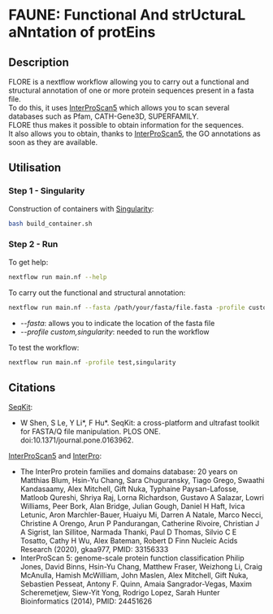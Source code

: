 # FAUNE: Functional And strUcturaL aNntation of protEins

## Description

FLORE is a nextflow workflow allowing you to carry out a functional and structural annotation of one or more protein sequences present in a fasta file. \
To do this, it uses [InterProScan5](https://interproscan-docs.readthedocs.io/en/latest/) which allows you to scan several databases such as Pfam, CATH-Gene3D, SUPERFAMILY. \
FLORE thus makes it possible to obtain information for the sequences. \
It also allows you to obtain, thanks to [InterProScan5](https://interproscan-docs.readthedocs.io/en/latest/), the GO annotations as soon as they are available.

## Utilisation

### Step 1 - Singularity
Construction of containers with [Singularity](https://docs.sylabs.io/guides/4.0/user-guide/):
```bash
bash build_container.sh 
```

### Step 2 - Run 

To get help:
```bash
nextflow run main.nf --help
```
To carry out the functional and structural annotation:
```bash
nextflow run main.nf --fasta /path/your/fasta/file.fasta -profile custom,singularity
```
* *--fasta*: allows you to indicate the location of the fasta file
* *--profile custom,singularity*: needed to run the workflow

To test the workflow:
```bash
nextflow run main.nf -profile test,singularity
```

## Citations

[SeqKit](https://bioinf.shenwei.me/seqkit/):
* W Shen, S Le, Y Li*, F Hu*. SeqKit: a cross-platform and ultrafast toolkit for FASTA/Q file manipulation. PLOS ONE. doi:10.1371/journal.pone.0163962.

[InterProScan5](https://interproscan-docs.readthedocs.io/en/latest/) and [InterPro](https://www.ebi.ac.uk/interpro/):
* The InterPro protein families and domains database: 20 years on Matthias Blum, Hsin-Yu Chang, Sara Chuguransky, Tiago Grego, Swaathi Kandasaamy, Alex Mitchell, Gift Nuka, Typhaine Paysan-Lafosse, Matloob Qureshi, Shriya Raj, Lorna Richardson, Gustavo A Salazar, Lowri Williams, Peer Bork, Alan Bridge, Julian Gough, Daniel H Haft, Ivica Letunic, Aron Marchler-Bauer, Huaiyu Mi, Darren A Natale, Marco Necci, Christine A Orengo, Arun P Pandurangan, Catherine Rivoire, Christian J A Sigrist, Ian Sillitoe, Narmada Thanki, Paul D Thomas, Silvio C E Tosatto, Cathy H Wu, Alex Bateman, Robert D Finn Nucleic Acids Research (2020), gkaa977, PMID: 33156333
* InterProScan 5: genome-scale protein function classification Philip Jones, David Binns, Hsin-Yu Chang, Matthew Fraser, Weizhong Li, Craig McAnulla, Hamish McWilliam, John Maslen, Alex Mitchell, Gift Nuka, Sebastien Pesseat, Antony F. Quinn, Amaia Sangrador-Vegas, Maxim Scheremetjew, Siew-Yit Yong, Rodrigo Lopez, Sarah Hunter Bioinformatics (2014), PMID: 24451626
